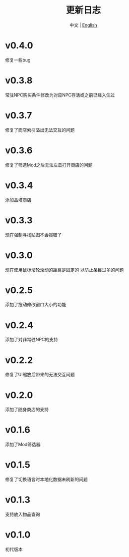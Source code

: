 ﻿<h1 align="center">更新日志</h1>

<div align="center">

中文 | [English](ChangeLog-en.md)

</div>

# v0.4.0
修复一些bug
# v0.3.8
常驻NPC购买条件修改为对应NPC存活或之前已经入住过
# v0.3.7
修复了商店索引溢出无法交互的问题
# v0.3.6
修复了筛选Mod之后无法左击打开商店的问题
# v0.3.4
添加晶塔商店
# v0.3.3
现在强制寻找贴图不会报错了
# v0.3.0
现在使用鼠标滚轮滚动的距离是固定的
以防止条目过多的问题
# v0.2.5
添加了拖动修改窗口大小的功能
# v0.2.4
添加了对非常驻NPC的支持
# v0.2.2
修复了UI缩放后带来的无法交互问题
# v0.2.0
添加了随身商店的支持
# v0.1.6
添加了Mod筛选器
# v0.1.5
修复了切换语言时本地化数据未刷新的问题
# v0.1.3
支持放入物品查询
# v0.1.0
初代版本